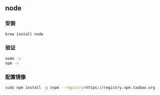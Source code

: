 







## node



### 安装

```sh
brew install node
```



### 验证

```sh
node -v
npm -v
```



### 配置镜像

```sh
sudo npm install -g cnpm --registry=https://registry.npm.taobao.org

```

